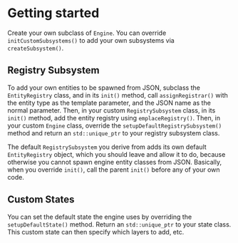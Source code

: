 # Getting started
Create your own subclass of `Engine`. You can override `initCustomSubsystems()` to add your own subsystems via
`createSubsystem()`.

## Registry Subsystem
To add your own entities to be spawned from JSON, subclass the `EntityRegistry` class, and in its `init()` method,
call `assignRegistrar()` with the entity type as the template parameter, and the JSON name as the normal parameter.
Then, in your custom `RegistrySubsystem` class, in its `init()` method, add the entity registry using
`emplaceRegistry()`. Then, in your custom `Engine` class, override the `setupDefaultRegistrySubsystem()` method
and return an `std::unique_ptr` to your registry subsystem class.

The default `RegistrySubsystem` you derive from adds its own default `EntityRegistry` object, which you should leave and
allow it to do, because otherwise you cannot spawn engine entity classes from JSON. Basically, when you override
`init()`, call the parent `init()` before any of your own code.

## Custom States
You can set the default state the engine uses by overriding the `setupDefaultState()` method. Return an
`std::unique_ptr` to your state class. This custom state can then specify which layers to add, etc.